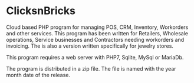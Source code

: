 # ClicksnBricks
Cloud based PHP program for managing POS, CRM, Inventory, Workorders and other services. This program has been written for Retailers, Wholesale operations, Service businesses and Contractors needing workorders and invoicing. The is also a version written specifically for jewelry stores.

This program requires a web server with PHP7, Sqlite, MySql or MariaDb.  

The program is distributed in a zip file. The file is named with the year month date of the release. 
